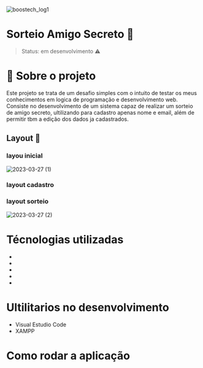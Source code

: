 ![boostech_log1](https://user-images.githubusercontent.com/121068621/228041554-50535e58-c79e-4b77-8330-074ebddffedb.png)

# Sorteio Amigo Secreto 🎁

>Status: em desenvolvimento ⚠️
# 📌  Sobre o projeto
Este projeto se trata de um desafio simples com o intuito de testar os meus conhecimentos em logica de programação e desenvolvimento web.
Consiste no desenvolvimento de um sistema capaz de realizar um sorteio de amigo secreto, ultilizando para cadastro apenas nome e email, além de permitir tbm a edição dos dados ja cadastrados.
## Layout 🎨
### layou inicial
![2023-03-27 (1)](https://user-images.githubusercontent.com/121068621/228050522-1b5cdddd-4c4d-4eda-976a-54ac9d45f935.png)

### layout cadastro 

### layout sorteio
![2023-03-27 (2)](https://user-images.githubusercontent.com/121068621/228054542-11343600-43af-447a-b159-b857ac9a27c2.png)
# Técnologias utilizadas
+
+
+
+
+
# Ultilitarios no desenvolvimento
+ Visual Estudio Code
+ XAMPP
# Como rodar a aplicação

